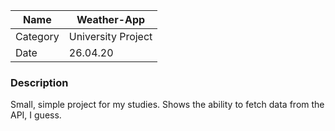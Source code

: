 | Name | Weather-App |
| ------ | ------ |
| Category | University Project |
| Date | 26.04.20 |

### Description
Small, simple project for my studies.
Shows the ability to fetch data from the API, I guess.